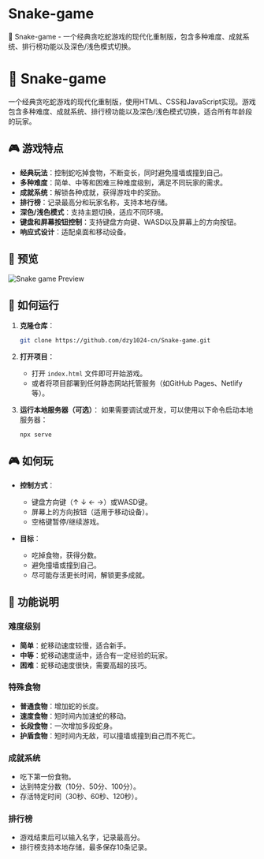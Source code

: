 # Snake-game
🐍 Snake-game - 一个经典贪吃蛇游戏的现代化重制版，包含多种难度、成就系统、排行榜功能以及深色/浅色模式切换。

# 🐍 Snake-game

一个经典贪吃蛇游戏的现代化重制版，使用HTML、CSS和JavaScript实现。游戏包含多种难度、成就系统、排行榜功能以及深色/浅色模式切换，适合所有年龄段的玩家。

## 🎮 游戏特点

- **经典玩法**：控制蛇吃掉食物，不断变长，同时避免撞墙或撞到自己。
- **多种难度**：简单、中等和困难三种难度级别，满足不同玩家的需求。
- **成就系统**：解锁各种成就，获得游戏中的奖励。
- **排行榜**：记录最高分和玩家名称，支持本地存储。
- **深色/浅色模式**：支持主题切换，适应不同环境。
- **键盘和屏幕按钮控制**：支持键盘方向键、WASD以及屏幕上的方向按钮。
- **响应式设计**：适配桌面和移动设备。

## 📱 预览

![Snake game Preview](https://github.com/dzy1024-cn/Snake-game/blob/main/screenshot.png)

## 🚀 如何运行

1. **克隆仓库**：
   ```bash
   git clone https://github.com/dzy1024-cn/Snake-game.git
   ```

2. **打开项目**：
   - 打开 `index.html` 文件即可开始游戏。
   - 或者将项目部署到任何静态网站托管服务（如GitHub Pages、Netlify等）。

3. **运行本地服务器（可选）**：
   如果需要调试或开发，可以使用以下命令启动本地服务器：
   ```bash
   npx serve
   ```

## 🎮 如何玩

- **控制方式**：
  - 键盘方向键（↑ ↓ ← →）或WASD键。
  - 屏幕上的方向按钮（适用于移动设备）。
  - 空格键暂停/继续游戏。

- **目标**：
  - 吃掉食物，获得分数。
  - 避免撞墙或撞到自己。
  - 尽可能存活更长时间，解锁更多成就。

## 📝 功能说明

### 难度级别
- **简单**：蛇移动速度较慢，适合新手。
- **中等**：蛇移动速度适中，适合有一定经验的玩家。
- **困难**：蛇移动速度很快，需要高超的技巧。

### 特殊食物
- **普通食物**：增加蛇的长度。
- **速度食物**：短时间内加速蛇的移动。
- **长段食物**：一次增加多段蛇身。
- **护盾食物**：短时间内无敌，可以撞墙或撞到自己而不死亡。

### 成就系统
- 吃下第一份食物。
- 达到特定分数（10分、50分、100分）。
- 存活特定时间（30秒、60秒、120秒）。

### 排行榜
- 游戏结束后可以输入名字，记录最高分。
- 排行榜支持本地存储，最多保存10条记录。
